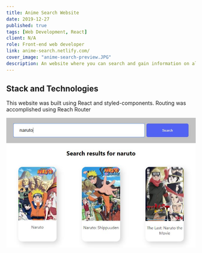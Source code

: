 ```yaml
---
title: Anime Search Website
date: 2019-12-27
published: true
tags: [Web Development, React]
client: N/A
role: Front-end web developer
link: anime-search.netlify.com/
cover_image: "anime-search-preview.JPG"
description: An website where you can search and gain information on almost any anime
---
```


## Stack and Technologies

This website was built using React and styled-components.
Routing was accomplished using Reach Router

![an image](anime-search-main.JPG)

